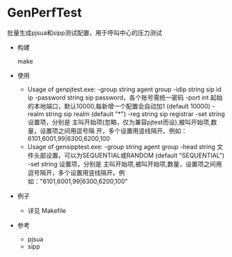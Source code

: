 # GenPerfTest

批量生成pjsua和sipp测试配置，用于呼叫中心的压力测试

- 构建

  make

  

- 使用
  - Usage of genpjtest.exe:
      -group string
            agent group
      -idip string
            sip id ip
      -password string
            sip password，各个账号需统一密码
      -port int
            起始的本地端口，默认10000,每新增一个配置会自动加1 (default 10000)
      -realm string
            sip realm (default "*")
      -reg string
            sip registrar
      -set string
            设置项，分别是 主叫开始项(忽略，仅为兼容pjtest而设),被叫开始项,数量，设置项之间用逗号隔
    开，多个设置用竖线隔开。例如：6101,6001,99|6300,6200,100
  - Usage of gensipptest.exe:
      -group string
            agent group
      -head string
            文件头部设置，可以为SEQUENTIAL或RANDOM (default "SEQUENTIAL")
      -set string
            设置项，分别是 主叫开始项,被叫开始项,数量，设置项之间用逗号隔开，多个设置用竖线隔开。例
    如："6101,6001,99|6300,6200,100"

- 例子
  - 详见 Makefile

- 参考
  - pjsua
  - sipp
